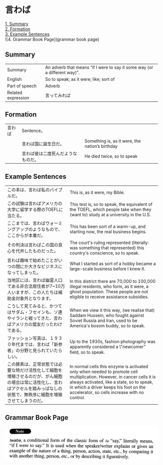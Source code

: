 # 言わば

[1. Summary](#summary)<br>
[2. Formation](#formation)<br>
[3. Example Sentences](#example-sentences)<br>
![4. Grammar Book Page](grammar book page)<br>


## Summary

<table><tr>   <td>Summary</td>   <td>An adverb that means “if I were to say it some way (or a different way)”.</td></tr><tr>   <td>English</td>   <td>So to speak; as it were; like; sort of</td></tr><tr>   <td>Part of speech</td>   <td>Adverb</td></tr><tr>   <td>Related expression</td>   <td>言ってみれば</td></tr></table>

## Formation

<table class="table"><tbody><tr class="tr head"><td class="td"><span class="concept">言わば</span></td><td class="td"><span class="concept"></span><span>Sentence。</span></td><td class="td"></td></tr><tr class="tr"><td class="td"></td><td class="td"><span class="concept">言わば</span><span>国に誕生日だ。</span></td><td class="td"><span>Something is, as it were, the nation’s birthday</span></td></tr><tr class="tr"><td class="td"></td><td class="td"><span class="concept">言わば</span><span>彼は二度死んだようなものだ。</span></td><td class="td"><span>He died twice, so to speak</span></td></tr></tbody></table>

## Example Sentences

<table><tr>   <td>この本は、言わば私のバイブルだ。</td>   <td>This is, as it were, my Bible.</td></tr><tr>   <td>この試験は言わばアメリカの大学に留学する際のTOEFLに当たる。</td>   <td>This test is, so to speak, the equivalent of the TOEFL, which people take when they (want to) study at a university in the U.S.</td></tr><tr>   <td>ここまでは、言わばウォーミングアップのようなもので、ここからが本番だ。</td>   <td>This has been sort of a warm-up, and starting now, the real business begins.</td></tr><tr>   <td>その判決は言わばこの国の良心を代弁したものだった。</td>   <td>The court's ruling represented (literally: was something that represented) this country's conscience, so to speak.</td></tr><tr>   <td>言わば趣味で始めたことがいつの間にか大きなビジネスになってしまった。</td>   <td>What I started as sort of a hobby became a large-scale business before I knew it.</td></tr><tr>   <td>当地区には、言わば幽霊人口である非合法居住者が7~10万人いますが、この人たちは補助金対象外となります。</td>   <td>In this district there are 70,000 to 100,000 illegal residents, who form, as it were, a ghost population. These people are not eligible to receive assistance subsidies.</td></tr><tr>   <td>こうして見てみると、かつてはサダム・フセインも、ソ連やイランと戦ってきた、言わばアメリカの盟友だったわけである。</td>   <td>When we view it this way, (we realise that) Saddam Hussein, who fought against Soviet Russia and Iran, used to be America's bosom buddy, so to speak.</td></tr><tr>   <td>ファッション写真は、１９３０年代までは、言わば「新参者」の分野と見られていたらしい。</td>   <td>Up to the 1930s, fashion photography was apparently considered a \"newcomer” ﬁeld, so to speak.</td></tr><tr>   <td>この酵素は、正常状態では必要な時だけ活性化して細胞を増殖させるのだが、がん細胞の場合は常に活性化し、言わばアクセルを踏みっぱなしの状態で、無秩序に細胞を増殖させてしまうのだ。</td>   <td>In normal cells this enzyme is activated only when needed to promote cell multiplication. However, in cancer cells it is always activated, like a state, so to speak, in which a driver keeps his foot on the accelerator, so cells increase with no control.</td></tr></table>

## Grammar Book Page

![](../img/Advanced言わば.png)

